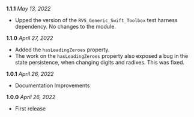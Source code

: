 **1.1.1** *May 13, 2022*

- Upped the version of the `RVS_Generic_Swift_Toolbox` test harness dependency. No changes to the module.

**1.1.0** *April 27, 2022*

- Added the `hasLeadingZeroes` property.
- The work on the `hasLeadingZeroes` property also exposed a bug in the state persistence, when changing digits and radixes. This was fixed.
 
**1.0.1** *April 26, 2022*

- Documentation Improvements

**1.0.0** *April 26, 2022*

- First release
